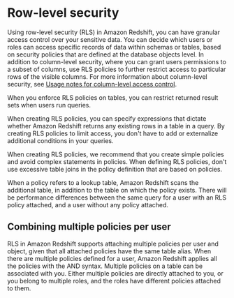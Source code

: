 # Row\-level security<a name="t_rls"></a>

Using row\-level security \(RLS\) in Amazon Redshift, you can have granular access control over your sensitive data\. You can decide which users or roles can access specific records of data within schemas or tables, based on security policies that are defined at the database objects level\. In addition to column\-level security, where you can grant users permissions to a subset of columns, use RLS policies to further restrict access to particular rows of the visible columns\. For more information about column\-level security, see [Usage notes for column\-level access control](r_GRANT-usage-notes.md#r_GRANT-usage-notes-clp)\.

When you enforce RLS policies on tables, you can restrict returned result sets when users run queries\.

When creating RLS policies, you can specify expressions that dictate whether Amazon Redshift returns any existing rows in a table in a query\. By creating RLS policies to limit access, you don't have to add or externalize additional conditions in your queries\. 

When creating RLS policies, we recommend that you create simple policies and avoid complex statements in policies\. When defining RLS policies, don't use excessive table joins in the policy definition that are based on policies\.

When a policy refers to a lookup table, Amazon Redshift scans the additional table, in addition to the table on which the policy exists\. There will be performance differences between the same query for a user with an RLS policy attached, and a user without any policy attached\.

## Combining multiple policies per user<a name="t_rls_combine_policies"></a>

RLS in Amazon Redshift supports attaching multiple policies per user and object, given that all attached policies have the same table alias\. When there are multiple policies defined for a user, Amazon Redshift applies all the policies with the AND syntax\. Multiple policies on a table can be associated with you\. Either multiple policies are directly attached to you, or you belong to multiple roles, and the roles have different policies attached to them\. 